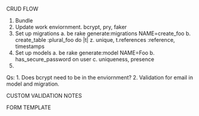 CRUD FLOW

1. Bundle
2. Update work enviornment.
	bcrypt, pry, faker
3. Set up migrations
	a. be rake generate:migrations NAME=create_foo
	b. create_table :plural_foo do |t|
		z. unique, t.references :reference, timestamps
4. Set up models
	a. be rake generate:model NAME=Foo
	b. has_secure_password on user
	c. uniqueness, presence
5. 








Qs:
	1. Does bcrypt need to be in the enviornment?
	2. Validation for email in model and migration.


CUSTOM VALIDATION NOTES

FORM TEMPLATE

